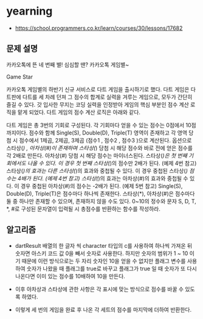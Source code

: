 # yearning
   - https://school.programmers.co.kr/learn/courses/30/lessons/17682

## 문제 설명
카카오톡에 뜬 네 번째 별! 심심할 땐? 카카오톡 게임별~

Game Star

카카오톡 게임별의 하반기 신규 서비스로 다트 게임을 출시하기로 했다. 다트 게임은 다트판에 다트를 세 차례 던져 그 점수의 합계로 실력을 겨루는 게임으로, 모두가 간단히 즐길 수 있다.
갓 입사한 무지는 코딩 실력을 인정받아 게임의 핵심 부분인 점수 계산 로직을 맡게 되었다. 다트 게임의 점수 계산 로직은 아래와 같다.

다트 게임은 총 3번의 기회로 구성된다.
각 기회마다 얻을 수 있는 점수는 0점에서 10점까지이다.
점수와 함께 Single(S), Double(D), Triple(T) 영역이 존재하고 각 영역 당첨 시 점수에서 1제곱, 2제곱, 3제곱 (점수1 , 점수2 , 점수3 )으로 계산된다.
옵션으로 스타상(*) , 아차상(#)이 존재하며 스타상(*) 당첨 시 해당 점수와 바로 전에 얻은 점수를 각 2배로 만든다. 아차상(#) 당첨 시 해당 점수는 마이너스된다.
스타상(*)은 첫 번째 기회에서도 나올 수 있다. 이 경우 첫 번째 스타상(*)의 점수만 2배가 된다. (예제 4번 참고)
스타상(*)의 효과는 다른 스타상(*)의 효과와 중첩될 수 있다. 이 경우 중첩된 스타상(*) 점수는 4배가 된다. (예제 4번 참고)
스타상(*)의 효과는 아차상(#)의 효과와 중첩될 수 있다. 이 경우 중첩된 아차상(#)의 점수는 -2배가 된다. (예제 5번 참고)
Single(S), Double(D), Triple(T)은 점수마다 하나씩 존재한다.
스타상(*), 아차상(#)은 점수마다 둘 중 하나만 존재할 수 있으며, 존재하지 않을 수도 있다.
0~10의 정수와 문자 S, D, T, *, #로 구성된 문자열이 입력될 시 총점수를 반환하는 함수를 작성하라.

## 알고리즘
   - dartResult 배열의 한 글자 씩 character 타입의 c를 사용하여 하나씩 가져온 뒤 숫자면 아스키 코드 값 0을 빼서 숫자로 사용한다. 하지만 숫자의 범위가 1 ~ 10 이기 때문에 이런 방식으로는 두 자리 숫자인 10을 얻을 수 없지만 플래그 변수를 사용하여 숫자가 나왔을 때 플래그를 true로 바꾸고 플래그가 true 일 때 숫자가 또 다시 나온다면 이미 있는 점수를 10배하여 10을 만든다.

   - 이후 아차상과 스타상에 관한 사항은 각 표시에 맞는 방식으로 점수를 바꿀 수 있도록 하였다.

   - 이렇게 세 번의 게임을 완료 후 나온 각 세트의 점수를 마지막에 더하여 반환한다.